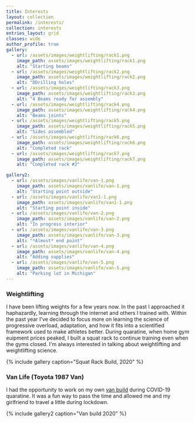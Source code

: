 ```yaml
---
title: Interests
layout: collection
permalink: /interests/
collection: interests
entries_layout: grid
classes: wide
author_profile: true
gallery:
  - url: /assets/images/weightlifting/rack1.png
    image_path: assets/images/weightlifting/rack1.png
    alt: "Starting beams"
  - url: /assets/images/weightlifting/rack2.png
    image_path: assets/images/weightlifting/rack2.png
    alt: "DDrilling holes" 
  - url: /assets/images/weightlifting/rack3.png
    image_path: assets/images/weightlifting/rack3.png
    alt: "4 Beams ready for assembly"
  - url: /assets/images/weightlifting/rack4.png
    image_path: assets/images/weightlifting/rack4.png
    alt: "Beams joints"
  - url: /assets/images/weightlifting/rack5.png
    image_path: assets/images/weightlifting/rack5.png
    alt: "Sides assembled"
  - url: /assets/images/weightlifting/rack6.png
    image_path: assets/images/weightlifting/rack6.png
    alt: "Completed rack"
  - url: /assets/images/weightlifting/rack7.png
    image_path: assets/images/weightlifting/rack7.png
    alt: "Completed rack #2"

gallery2:
  - url: /assets/images/vanlife/van-1.png
    image_path: assets/images/vanlife/van-1.png
    alt: "Starting point outside"
  - url: /assets/images/vanlife/van1-1.png
    image_path: assets/images/vanlife/van1-1.png
    alt: "Starting point inside" 
  - url: /assets/images/vanlife/van-2.png
    image_path: assets/images/vanlife/van-2.png
    alt: "In progress interior"
  - url: /assets/images/vanlife/van-3.png
    image_path: assets/images/vanlife/van-3.png
    alt: "*Almost* end point"
  - url: /assets/images/vanlife/van-4.png
    image_path: assets/images/vanlife/van-4.png
    alt: "Adding supplies"
  - url: /assets/images/vanlife/van-5.png
    image_path: assets/images/vanlife/van-5.png
    alt: "Parking lot in Michigan"
---
```


### Weightlifting
I have been lifting weights for a few years now. In the past I approached it haphazardly, learning through the internet and others I trained with. Within the past year I've decided to focus more on learning the science of progressive overload, adaptation, and how it fits into a scientified framework used to make athletes better. During quaratine, when home gym euipment prices peaked, I built a squat rack to continue training even when the gyms closed. I'm always interested in talking about weightlifting and weightlifting science.

{% include gallery caption="Squat Rack Build, 2020" %}


### Van Life (Toyota 1987 Van)
I had the opportunity to work on my own [van build](https://www.google.com/search?q=van+build&rlz=1C1GCEA_enUS812US812&oq=van+build&aqs=chrome.0.69i59j0l5j69i60l2.923j0j9&sourceid=chrome&ie=UTF-8) during COVID-19 quaratine. It was a fun way to pass the time and allowed me and my girlfriend to travel a little during lockdown.

{% include gallery2 caption="Van build 2020" %}